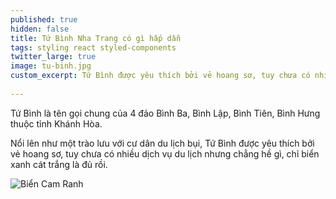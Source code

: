 ```yaml
---
published: true
hidden: false
title: Tứ Bình Nha Trang có gì hấp dẫn
tags: styling react styled-components
twitter_large: true
image: tu-binh.jpg
custom_excerpt: Tứ Bình được yêu thích bởi vẻ hoang sơ, tuy chưa có nhiều dịch vụ du lịch nhưng chẳng hề gì, chỉ biển xanh cát trắng là đủ rồi.
 
---
```


Tứ Bình là tên gọi chung của 4 đảo Bình Ba, Bình Lập, Bình Tiên, Bình Hưng thuộc tỉnh Khánh Hòa. 

Nổi lên như một trào lưu với cư dân du lịch bụi, Tứ Bình được yêu thích bởi vẻ hoang sơ, tuy chưa có nhiều dịch vụ du lịch nhưng chẳng hề gì, chỉ biển xanh cát trắng là đủ rồi.

![Biển Cam Ranh](https://blog.btaskee.com/wp-content/uploads/2017/06/Binh-lap-du-lich-bien-cam-ranh.jpg "Biển Cam Ranh")

